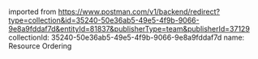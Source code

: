 imported from https://www.postman.com/v1/backend/redirect?type=collection&id=35240-50e36ab5-49e5-4f9b-9066-9e8a9fddaf7d&entityId=81837&publisherType=team&publisherId=37129
collectionId: 35240-50e36ab5-49e5-4f9b-9066-9e8a9fddaf7d
name: Resource Ordering